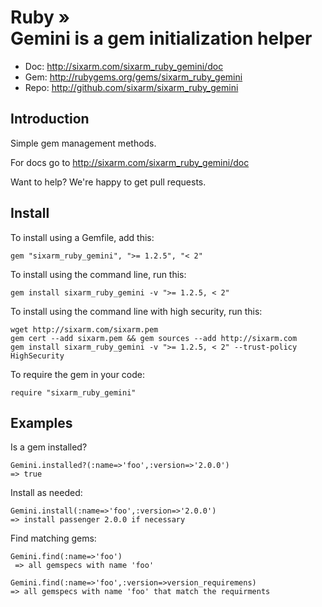 # Ruby » <br> Gemini is a gem initialization helper

* Doc: <http://sixarm.com/sixarm_ruby_gemini/doc>
* Gem: <http://rubygems.org/gems/sixarm_ruby_gemini>
* Repo: <http://github.com/sixarm/sixarm_ruby_gemini>
<!--HEADER-SHUT-->


## Introduction

Simple gem management methods.

For docs go to <http://sixarm.com/sixarm_ruby_gemini/doc>

Want to help? We're happy to get pull requests.



<!--INSTALL-OPEN-->

## Install

To install using a Gemfile, add this:

    gem "sixarm_ruby_gemini", ">= 1.2.5", "< 2"

To install using the command line, run this:

    gem install sixarm_ruby_gemini -v ">= 1.2.5, < 2"

To install using the command line with high security, run this:

    wget http://sixarm.com/sixarm.pem
    gem cert --add sixarm.pem && gem sources --add http://sixarm.com
    gem install sixarm_ruby_gemini -v ">= 1.2.5, < 2" --trust-policy HighSecurity

To require the gem in your code:

    require "sixarm_ruby_gemini"

<!--INSTALL-SHUT-->


## Examples

Is a gem installed?

    Gemini.installed?(:name=>'foo',:version=>'2.0.0')
    => true

Install as needed:

    Gemini.install(:name=>'foo',:version=>'2.0.0')
    => install passenger 2.0.0 if necessary

Find matching gems:

    Gemini.find(:name=>'foo')
     => all gemspecs with name 'foo'

    Gemini.find(:name=>'foo',:version=>version_requiremens)
    => all gemspecs with name 'foo' that match the requirments

